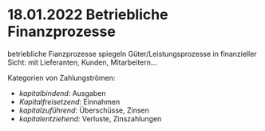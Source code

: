 # 18.01.2022 Betriebliche Finanzprozesse

betriebliche Fianzprozesse spiegeln Güter/Leistungsprozesse in finanzieller Sicht: mit Lieferanten, Kunden, Mitarbeitern...

Kategorien von Zahlungströmen:

- *kapitalbindend*: Ausgaben
- *Kapitalfreisetzend*: Einnahmen
- *kapitalzuführend:* Überschüsse, Zinsen
- *kapitalentziehend:* Verluste, Zinszahlungen